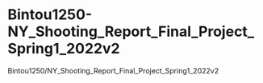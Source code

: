 # Bintou1250-NY_Shooting_Report_Final_Project_Spring1_2022v2
Bintou1250/NY_Shooting_Report_Final_Project_Spring1_2022v2
